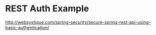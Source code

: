# REST Auth Example

http://websystique.com/spring-security/secure-spring-rest-api-using-basic-authentication/
